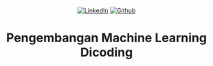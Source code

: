 <div align="center">

<a href="https://www.linkedin.com/in/mhdhfzz"><img src="https://img.shields.io/badge/LinkedIn-Profile-blue?logo=linkedin" alt="LinkedIn"></a>
<a href="https://github.com/mhdhfzz"><img src="https://img.shields.io/badge/GitHub-Profile-lightgrey?logo=github" alt="Github"></a>

# Pengembangan Machine Learning Dicoding

</div>
